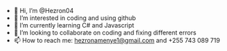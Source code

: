 - 👋 Hi, I’m @Hezron04
- 👀 I’m interested in coding and using github
- 🌱 I’m currently learning C# and Javascript
- 💞️ I’m looking to collaborate on coding and fixing different errors
- 📫 How to reach me: hezronamenye1@gmail.com and +255 743 089 719

<!---
Hezron04/Hezron04 is a ✨ special ✨ repository because its `README.md` (this file) appears on your GitHub profile.
You can click the Preview link to take a look at your changes.
--->
